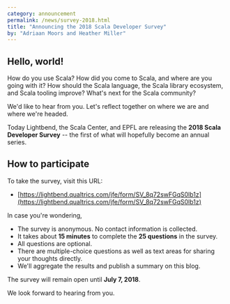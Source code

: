 ```yaml
---
category: announcement
permalink: /news/survey-2018.html
title: "Announcing the 2018 Scala Developer Survey"
by: "Adriaan Moors and Heather Miller"
---
```


## Hello, world!

How do you use Scala?  How did you come to Scala, and where are you
going with it?  How should the Scala language, the Scala library
ecosystem, and Scala tooling improve?  What's next for the Scala
community?

We'd like to hear from you. Let's reflect together on where we are and
where we're headed.

Today Lightbend, the Scala Center, and EPFL are releasing the **2018
Scala Developer Survey** -- the first of what will hopefully
become an annual series.

## How to participate

To take the survey, visit this URL:

* [https://lightbend.qualtrics.com/jfe/form/SV_8q72swFGqS0lb1z](https://lightbend.qualtrics.com/jfe/form/SV_8q72swFGqS0lb1z)

In case you're wondering,

* The survey is anonymous. No contact information is collected.
* It takes about **15 minutes** to complete the **25 questions** in the survey.
* All questions are optional.
* There are multiple-choice questions as well as text areas for sharing your thoughts directly.
* We'll aggregate the results and publish a summary on this blog.

The survey will remain open until **July 7, 2018**.

We look forward to hearing from you.
